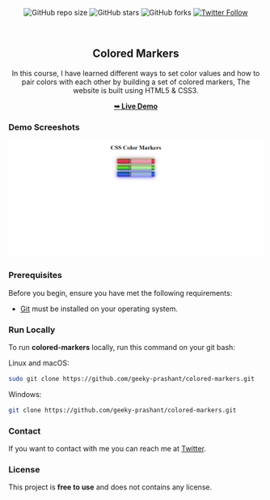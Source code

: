 <div align="center">
  
  ![GitHub repo size](https://img.shields.io/github/repo-size/geeky-prashant/colored-markers)
  ![GitHub stars](https://img.shields.io/github/stars/geeky-prashant/colored-markers?style=social)
  ![GitHub forks](https://img.shields.io/github/forks/geeky-prashant/colored-markers?style=social)
  [![Twitter Follow](https://img.shields.io/twitter/follow/geekyprashant?style=social)](https://twitter.com/intent/follow?screen_name=geekyprashant)
 
  <br />

  <h2 align="center">Colored Markers</h2>
In this course, I have learned different ways to set color values and how to pair colors with each other by building a set of colored markers, The website is built using HTML5 & CSS3.

  <a href="https://geeky-prashant.github.io/colored-markers/"><strong>➥ Live Demo</strong></a>

</div>

### Demo Screeshots

![Cafe Menu Desktop Demo](./readme-images/ColoredMarkers.png "Desktop Demo")

### Prerequisites

Before you begin, ensure you have met the following requirements:

* [Git](https://git-scm.com/downloads "Download Git") must be installed on your operating system.

### Run Locally

To run **colored-markers** locally, run this command on your git bash:

Linux and macOS:

```bash
sudo git clone https://github.com/geeky-prashant/colored-markers.git
```

Windows:

```bash
git clone https://github.com/geeky-prashant/colored-markers.git
```

### Contact

If you want to contact with me you can reach me at [Twitter](https://www.twitter.com/geekyprashant).

### License

This project is **free to use** and does not contains any license.
